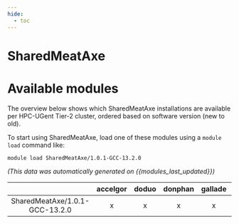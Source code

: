 ```yaml
---
hide:
  - toc
---
```


SharedMeatAxe
=============

# Available modules


The overview below shows which SharedMeatAxe installations are available per HPC-UGent Tier-2 cluster, ordered based on software version (new to old).

To start using SharedMeatAxe, load one of these modules using a `module load` command like:

```shell
module load SharedMeatAxe/1.0.1-GCC-13.2.0
```

*(This data was automatically generated on {{modules_last_updated}})*  

| |accelgor|doduo|donphan|gallade|joltik|shinx|skitty|
| :---: | :---: | :---: | :---: | :---: | :---: | :---: | :---: |
|SharedMeatAxe/1.0.1-GCC-13.2.0|x|x|x|x|x|x|x|
